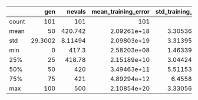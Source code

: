 |       |      gen |    nevals |   mean_training_error |   std_training_error |   min_training_error |   max_training_error |   testing_error |   std_testing_error |   avg_size |   elite_size |
|:------|---------:|----------:|----------------------:|---------------------:|---------------------:|---------------------:|----------------:|--------------------:|-----------:|-------------:|
| count | 101      | 101       |         101           |        101           |            101       |        101           |       100       |            100      |  100       |     100      |
| mean  |  50      | 420.742   |           2.09261e+18 |          3.30536e+20 |             16.4828  |          1.04631e+21 |        16.905   |             28.858  |   55.6744  |      62.0696 |
| std   |  29.3002 |   8.11494 |           2.09803e+19 |          3.31395e+21 |             12.5144  |          1.04902e+22 |        11.1166  |             15.7315 |   34.5039  |      36.8497 |
| min   |   0      | 417.3     |           2.58203e+08 |          1.46339e+10 |              7.06621 |          1.19372e+11 |         7.84731 |             16.2175 |    3.33072 |       4.34   |
| 25%   |  25      | 418.78    |           2.15189e+10 |          3.04424e+12 |              8.47909 |          1.07023e+13 |         9.35034 |             18.3436 |   25.1327  |      28.195  |
| 50%   |  50      | 420       |           3.49463e+11 |          5.51153e+13 |             11.9183  |          1.74728e+14 |        12.8741  |             22.7147 |   57.2991  |      66.4    |
| 75%   |  75      | 421       |           4.89294e+12 |          6.4558e+14  |             18.7733  |          2.23897e+15 |        19.6852  |             32.75   |   87.8517  |      96.625  |
| max   | 100      | 500       |           2.10854e+20 |          3.33056e+22 |             77.2427  |          1.05427e+23 |        62.6933  |             95.2817 |  109.761   |     115.34   |
